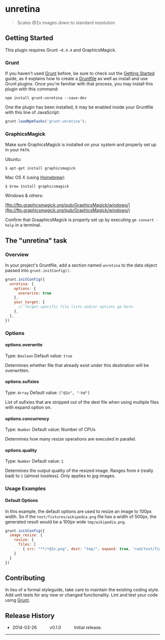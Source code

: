 # unretina

> Scales @2x images down to standard resolution

## Getting Started
This plugin requires Grunt `~0.4.4` and GraphicsMagick.

### Grunt
If you haven't used [Grunt](http://gruntjs.com/) before, be sure to check out the [Getting Started](http://gruntjs.com/getting-started) guide, as it explains how to create a [Gruntfile](http://gruntjs.com/sample-gruntfile) as well as install and use Grunt plugins. Once you're familiar with that process, you may install this plugin with this command:

```shell
npm install grunt-unretina --save-dev
```

One the plugin has been installed, it may be enabled inside your Gruntfile with this line of JavaScript:

```js
grunt.loadNpmTasks('grunt-unretina');
```

### GraphicsMagick
Make sure GraphicsMagick is installed on your system and properly set up in your `PATH`.

Ubuntu:

```shell
$ apt-get install graphicsmagick
```

Mac OS X (using [Homebrew](http://brew.sh/)):

```shell
$ brew install graphicsmagick
```

Windows & others: 

[ftp://ftp.graphicsmagick.org/pub/GraphicsMagick/windows/](ftp://ftp.graphicsmagick.org/pub/GraphicsMagick/windows/)

Confirm that GraaphicsMagick is properly set up by executing `gm convert -help` in a terminal.

## The "unretina" task

### Overview
In your project's Gruntfile, add a section named `unretina` to the data object passed into `grunt.initConfig()`.

```js
grunt.initConfig({
  unretina: {
    options: {
      overwrite: true
    },
    your_target: {
      // Target-specific file lists and/or options go here.
    },
  },
})
```

### Options

#### options.overwrite
Type: `Boolean`
Default value: `true`

Determines whether file that already exist under this destination will be overwritten.

#### options.sufixies
Type: `Array`
Default value: `["@2x", "-hd"]`

List of sufixies that are stripped out of the dest file when using multiple files with expand option on.

#### options.concurrency
Type: `Number`
Default value: Number of CPUs

Determines how many resize operations are executed in parallel.

#### options.quality
Type: `Number`
Default value: `1`

Determines the output quality of the resized image. Ranges from `0` (really bad) to `1` (almost lossless). Only applies to jpg images.

### Usage Examples

#### Default Options
In this example, the default options are used to resize an image to 100px width. So if the `test/fixtures/wikipedia.png` file has a width of 500px, the generated result would be a 100px wide `tmp/wikipedia.png`.

```js
grunt.initConfig({
  image_resize: {
    resize: {
      files: [
      	{ src: "**/*@2x.png", dest: "tmp/", expand: true, "cwd/test/fixtures/" }
    }
  }
})
```

## Contributing
In lieu of a formal styleguide, take care to maintain the existing coding style. Add unit tests for any new or changed functionality. Lint and test your code using [Grunt](http://gruntjs.com/).


## Release History

 * 2014-03-26   v0.1.0   Initial release.

---
